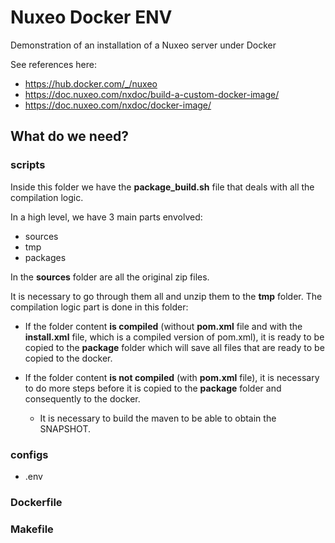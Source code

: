 # Nuxeo Docker ENV

Demonstration of an installation of a Nuxeo server under Docker

See references here:

- https://hub.docker.com/_/nuxeo
- https://doc.nuxeo.com/nxdoc/build-a-custom-docker-image/
- https://doc.nuxeo.com/nxdoc/docker-image/

## What do we need? 

### **scripts**

Inside this folder we have the **package_build.sh** file that deals with all the compilation logic.

In a high level, we have 3 main parts envolved:
- sources
- tmp
- packages

In the **sources** folder are all the original zip files.

It is necessary to go through them all and unzip them to the **tmp** folder. The compilation logic part is done in this folder:

- If the folder content **is compiled** (without **pom.xml** file and with the **install.xml** file, which is a compiled version of pom.xml), it is ready to be copied to the **package** folder which will save all files that are ready to be copied to the docker.

- If the folder content **is not compiled** (with **pom.xml** file), it is necessary to do more steps before it is copied to the **package** folder and consequently to the docker.

  - It is necessary to build the maven to be able to obtain the SNAPSHOT.

### **configs**
- .env

### **Dockerfile**

### **Makefile**


